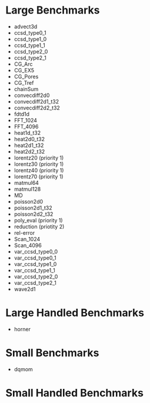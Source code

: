 # Large Benchmarks
- advect3d
- ccsd_type0_1
- ccsd_type1_0
- ccsd_type1_1
- ccsd_type2_0
- ccsd_type2_1
- CG_Arc
- CG_EX5
- CG_Pores
- CG_Tref
- chainSum
- convecdiff2d0
- convecdiff2d1_t32
- convecdiff2d2_t32
- fdtd1d
- FFT_1024
- FFT_4096
- heat1d_t32
- heat2d0_t32
- heat2d1_t32
- heat2d2_t32
- lorentz20 (priority 1)
- lorentz30 (priority 1)
- lorentz40 (priority 1)
- lorentz70 (priority 1)
- matmul64
- matmul128
- MD
- poisson2d0
- poisson2d1_t32
- poisson2d2_t32
- poly_eval (priority 1)
- reduction (priotity 2)
- rel-error
- Scan_1024
- Scan_4096
- var_ccsd_type0_0
- var_ccsd_type0_1
- var_ccsd_type1_0
- var_ccsd_type1_1
- var_ccsd_type2_0
- var_ccsd_type2_1
- wave2d1

# Large Handled Benchmarks
- horner

# Small Benchmarks
- dqmom

# Small Handled Benchmarks